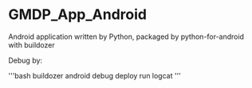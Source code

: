 # GMDP_App_Android

Android application written by Python, packaged by python-for-android with buildozer

Debug by:

'''bash
buildozer android debug deploy run logcat
'''
